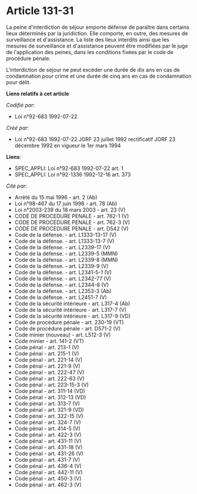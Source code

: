 # Article 131-31

La peine d'interdiction de séjour emporte défense de paraître dans certains lieux déterminés par la juridiction. Elle
comporte, en outre, des mesures de surveillance et d'assistance. La liste des lieux interdits ainsi que les mesures de
surveillance et d'assistance peuvent être modifiées par le juge de l'application des peines, dans les conditions fixées par
le code de procédure pénale.

L'interdiction de séjour ne peut excéder une durée de dix ans en cas de condamnation pour crime et une durée de cinq ans en
cas de condamnation pour délit.

**Liens relatifs à cet article**

_Codifié par_:

  - Loi n°92-683 1992-07-22

_Créé par_:

  - Loi n°92-683 1992-07-22 JORF 23 juillet 1992 rectificatif JORF 23 décembre 1992 en vigueur le 1er mars 1994

**Liens**:

  - SPEC_APPLI: Loi n°92-683 1992-07-22 art. 1
  - SPEC_APPLI: Loi n°92-1336 1992-12-16 art. 373

_Cité par_:

  - Arrêté du 15 mai 1996 - art. 2 (Ab)
  - Loi n°98-467 du 17 juin 1998 - art. 78 (Ab)
  - Loi n°2003-239 du 18 mars 2003 - art. 23 (V)
  - CODE DE PROCEDURE PENALE - art. 762-1 (V)
  - CODE DE PROCEDURE PENALE - art. 762-3 (V)
  - CODE DE PROCEDURE PENALE - art. D542 (V)
  - Code de la défense. - art. L1333-13-17 (V)
  - Code de la défense. - art. L1333-13-7 (V)
  - Code de la défense. - art. L2339-17 (V)
  - Code de la défense. - art. L2339-5 (MMN)
  - Code de la défense. - art. L2339-8 (MMN)
  - Code de la défense. - art. L2339-9 (V)
  - Code de la défense. - art. L2341-5-1 (V)
  - Code de la défense. - art. L2342-77 (V)
  - Code de la défense. - art. L2344-8 (V)
  - Code de la défense. - art. L2353-3 (Ab)
  - Code de la défense. - art. L2451-7 (V)
  - Code de la sécurité intérieure - art. L317-4 (Ab)
  - Code de la sécurité intérieure - art. L317-7 (V)
  - Code de la sécurité intérieure - art. L317-9 (VD)
  - Code de procédure pénale - art. 230-19 (VT)
  - Code de procédure pénale - art. D571-2 (V)
  - Code minier (nouveau) - art. L512-3 (V)
  - Code minier - art. 141-2 (VT)
  - Code pénal - art. 213-1 (V)
  - Code pénal - art. 215-1 (V)
  - Code pénal - art. 221-14 (V)
  - Code pénal - art. 221-9 (V)
  - Code pénal - art. 222-47 (V)
  - Code pénal - art. 222-63 (V)
  - Code pénal - art. 223-15-3 (V)
  - Code pénal - art. 311-14 (VD)
  - Code pénal - art. 312-13 (VD)
  - Code pénal - art. 313-7 (V)
  - Code pénal - art. 321-9 (VD)
  - Code pénal - art. 322-15 (V)
  - Code pénal - art. 324-7 (V)
  - Code pénal - art. 414-5 (V)
  - Code pénal - art. 422-3 (V)
  - Code pénal - art. 431-11 (V)
  - Code pénal - art. 431-18 (V)
  - Code pénal - art. 431-26 (V)
  - Code pénal - art. 431-7 (V)
  - Code pénal - art. 436-4 (V)
  - Code pénal - art. 442-11 (V)
  - Code pénal - art. 450-3 (V)
  - Code pénal - art. 462-3 (V)
